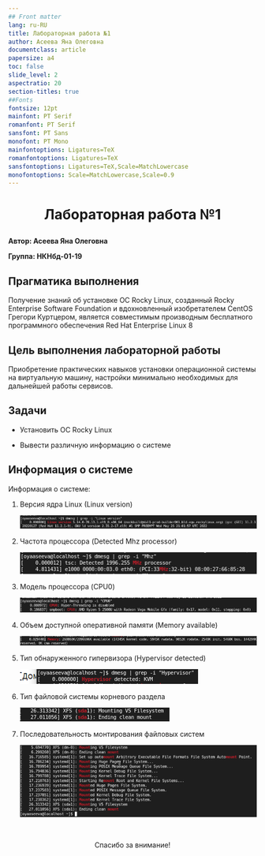 ```yaml
---
## Front matter
lang: ru-RU
title: Лабораторная работа №1
author: Асеева Яна Олеговна
documentclass: article
papersize: a4
toc: false
slide_level: 2
aspectratio: 20
section-titles: true
##Fonts
fontsize: 12pt
mainfont: PT Serif
romanfont: PT Serif
sansfont: PT Sans
monofont: PT Mono
mainfontoptions: Ligatures=TeX
romanfontoptions: Ligatures=TeX
sansfontoptions: Ligatures=TeX,Scale=MatchLowercase
monofontoptions: Scale=MatchLowercase,Scale=0.9
---
```








# <p style="text-align: center;">Лабораторная работа №1</p>



**Автор: Асеева Яна Олеговна**

**Группа: НКНбд-01-19**

<div style="page-break-after: always;">

## Прагматика выполнения

Получение знаний об установке ОС Rocky Linux, созданный Rocky Enterprise Software Foundation и вдохновленный изобретателем CentOS Грегори Куртцером, является совместимым производным бесплатного программного обеспечения Red Hat Enterprise Linux 8
  </div>

  <div style="page-break-after: always;">

## Цель выполнения лабораторной работы

Приобретение практических навыков установки операционной системы на виртуальную машину, настройки минимально необходимых для дальнейшей работы сервисов.
</div>

<div style="page-break-after: always;">

## Задачи

- Установить ОС Rocky Linux

- Вывести различную информацию о системе

</div>

<div style="page-break-after: always;">

## Информация о системе

Информация о системе:

1. Версия ядра Linux (Linux version)

   ![Домашнее задание](img/1d.PNG)

2. Частота процессора (Detected Mhz processor)

   ![Домашнее задание](img/2d.PNG)

3. Модель процессора (CPU0)

   ![Домашнее задание](img/3d.PNG)

4. Объем доступной оперативной памяти (Memory available)

   ![Домашнее задание](img/4d.PNG)

5. Тип обнаруженного гипервизора (Hypervisor detected)

   ![Домашнее задание](img/5d.PNG)

6. Тип файловой системы корневого раздела 

   ![Домашнее задание](img/6d.PNG)

7. Последовательность монтирования файловых систем

   ![Домашнее задание](img/7d.PNG)

</div>

<div style="page-break-after: always;">

​    

<p style="text-align: center;"> Спасибо за внимание!</p></div>

